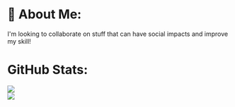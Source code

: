 # 💫 About Me:
I'm looking to collaborate on stuff that can have social impacts and improve my skill!

# GitHub Stats:
![](https://github-readme-stats.vercel.app/api?username=krooldonutz&theme=react&hide_border=false&include_all_commits=true&count_private=true)<br/>
![](https://github-readme-streak-stats.herokuapp.com/?user=krooldonutz&theme=react&hide_border=false)<br/>



